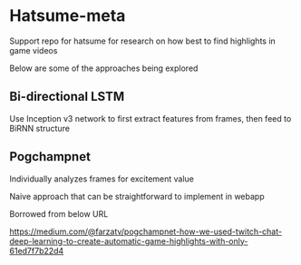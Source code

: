 # Hatsume-meta
Support repo for hatsume for research on how best to find highlights in game videos

Below are some of the approaches being explored

## Bi-directional LSTM

Use Inception v3 network to first extract features from frames, then feed to BiRNN structure

## Pogchampnet

Individually analyzes frames for excitement value

Naive approach that can be straightforward to implement in webapp

Borrowed from below URL

https://medium.com/@farzatv/pogchampnet-how-we-used-twitch-chat-deep-learning-to-create-automatic-game-highlights-with-only-61ed7f7b22d4
